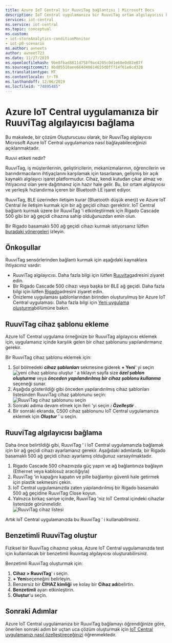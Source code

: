 ```yaml
---
title: Azure IoT Central bir RuuviTag bağlantısı | Microsoft Docs
description: IoT Central uygulamanıza bir RuuviTag ortam algılayıcısı bağlamayı öğrenin.
services: iot-central
ms.service: iot-central
ms.topic: conceptual
ms.custom:
- iot-storeAnalytics-conditionMonitor
- iot-p0-scenario
ms.author: avneets
author: avneet723
ms.date: 11/27/2019
ms.openlocfilehash: 9be8fbad8811d758f9ac4205c0d1e60e0d82e07f
ms.sourcegitcommit: 8bd85510aee664d40614655d0ff714f61e6cd328
ms.translationtype: MT
ms.contentlocale: tr-TR
ms.lasthandoff: 12/06/2019
ms.locfileid: "74895485"
---
```

# <a name="connect-a-ruuvitag-sensor-to-your-azure-iot-central-application"></a>Azure IoT Central uygulamanıza bir RuuviTag algılayıcısı bağlama

Bu makalede, bir çözüm Oluşturucusu olarak, bir RuuviTag algılayıcısı Microsoft Azure IoT Central uygulamanıza nasıl bağlayabileceğinizi açıklanmaktadır.

Ruuvi etiketi nedir?

RuuviTag, iş müşterilerinin, geliştiricilerin, mekanizmalarının, öğrencilerin ve barındırmacıların ihtiyaçlarını karşılamak için tasarlanan, gelişmiş bir açık kaynaklı algılayıcı işaret platformudur. Cihaz, kendi kutudan çıkar almaz ve ihtiyacınız olan yere dağıtmanız için hazır hale gelir. Bu, bir ortam algılayıcısı ve yerleşik hızlandırma içeren bir Bluetooth LE işaret ediyor.

RuuviTag, BLE üzerinden iletişim kurar (Bluetooth düşük enerji) ve Azure IoT Central ile iletişim kurmak için bir ağ geçidi cihazı gerektirir. IoT Central bağlantı kurmak üzere bir RuuviTag 'i etkinleştirmek için Rigado Cascade 500 gibi bir ağ geçidi cihazına sahip olduğunuzdan emin olun.

Bir Rigado basamaklı 500 ağ geçidi cihazı kurmak istiyorsanız lütfen [buradaki yönergeleri](./howto-connect-rigado-cascade-500.md) izleyin.

## <a name="prerequisites"></a>Önkoşullar

RuuviTag sensörlerinden bağlantı kurmak için aşağıdaki kaynaklara ihtiyacınız vardır:

* RuuviTag algılayıcısı. Daha fazla bilgi için lütfen [Ruuvitag](https://ruuvi.com/)adresini ziyaret edin.
* Bir Rigado Cascade 500 cihazı veya başka bir BLE ağ geçidi. Daha fazla bilgi için lütfen [Rigado](https://www.rigado.com/)adresini ziyaret edin.
* Önizleme uygulaması şablonlarından birinden oluşturulmuş bir Azure IoT Central uygulaması. Daha fazla bilgi için [Yeni uygulama oluşturma](./quick-deploy-iot-central.md)bölümüne bakın.

## <a name="add-a-ruuvitag-device-template"></a>RuuviTag cihaz şablonu ekleme

Azure IoT Central uygulama örneğinize bir RuuviTag algılayıcısı eklemek için, uygulamanız içinde karşılık gelen bir cihaz şablonunu yapılandırmanız gerekir.

Bir RuuviTag cihaz şablonu eklemek için:

1. Sol bölmedeki ***cihaz şablonları*** sekmesine giderek **+ Yeni**' yi seçin ![yeni cihaz şablonu oluştur ' a tıklayın](./media/howto-connect-ruuvi/devicetemplate-new.png) sayfa size ***özel şablon oluşturma*** veya ***önceden yapılandırılmış bir cihaz şablonu kullanma*** seçeneği sunar.
1. Aşağıda gösterildiği gibi önceden yapılandırılmış cihaz şablonları listesinden RuuviTag cihaz şablonunu seçin: ![RuuviTag cihaz şablonunu seçin](./media/howto-connect-ruuvi/devicetemplate-preconfigured.png)
1. Sonraki adıma devam etmek için Ileri 'yi seçin ***: Özelleştir*** .
1. Bir sonraki ekranda, C500 cihaz şablonunu IoT Central uygulamanıza eklemek için ***Oluştur*** ' u seçin.

## <a name="connect-a-ruuvitag-sensor"></a>RuuviTag algılayıcısı bağlama

Daha önce belirtildiği gibi, RuuviTag ' i IoT Central uygulamanızla bağlamak için bir ağ geçidi cihazı ayarlamanız gerekir. Aşağıdaki adımlarda, bir Rigado basamaklı 500 ağ geçidi cihazı ayarlamış olduğunuz varsayılmaktadır.  

1. Rigado Cascade 500 cihazınızda güç yapın ve ağ bağlantınıza bağlayın (Ethernet veya kablosuz aracılığıyla)
1. RuuviTag 'in kapağını kapatın ve pille bağlantıyı güvenli hale getirmek için plastik sekmesini çekin.
1. IoT Central uygulamanızda zaten yapılandırılmış bir Rigado basamaklı 500 ağ geçidine RuuviTag Close koyun.
1. Yalnızca birkaç saniye içinde, RuuviTag 'niz IoT Central içindeki cihazlar listenizde görünmelidir.  
    ![RuuviTag cihaz listesi](./media/howto-connect-ruuvi/ruuvi-devicelist.png)

Artık IoT Central uygulamanızda bu RuuviTag ' i kullanabilirsiniz.  

## <a name="create-a-simulated-ruuvitag"></a>Benzetimli RuuviTag oluştur

Fiziksel bir RuuviTag cihazınız yoksa, Azure IoT Central uygulamanızda test için kullanılacak bir benzetimli Ruuvıtag algılayıcısı oluşturabilirsiniz.

Benzetimli RuuviTag oluşturmak için:

1. **Cihaz > RuuviTag**' ı seçin.
1. **+ Yeni**seçeneğini belirleyin.
1. Benzersiz bir **CIHAZ kimliği** ve kolay bir **Cihaz adı**belirtin.  
1. **Benzetimli** ayarı etkinleştirin.
1. **Oluştur**'u seçin.  

## <a name="next-steps"></a>Sonraki Adımlar

Azure IoT Central uygulamanıza bir RuuviTag bağlamayı öğrendiğinize göre, önerilen sonraki adım bir uçtan uca çözüm oluşturmak için [IoT Central uygulamanızı nasıl özelleştireceğinizi](../retail/tutorial-in-store-analytics-customize-dashboard-pnp.md) öğrenmektedir.
